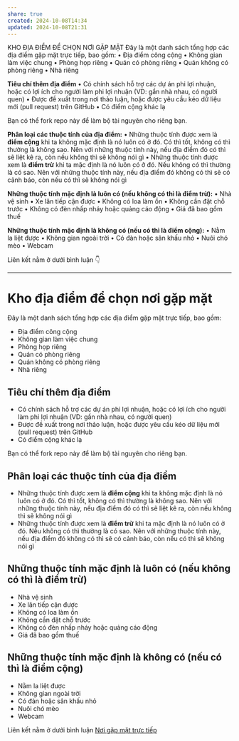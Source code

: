 ```yaml
---
share: true
created: 2024-10-08T14:34
updated: 2024-10-08T21:31
---
```

KHO ĐỊA ĐIỂM ĐỂ CHỌN NƠI GẶP MẶT 
Đây là một danh sách tổng hợp các địa điểm gặp mặt trực tiếp, bao gồm:
• Địa điểm công cộng
• Không gian làm việc chung
• Phòng họp riêng
• Quán có phòng riêng
• Quán không có phòng riêng
• Nhà riêng

**Tiêu chí thêm địa điểm**
• Có chính sách hỗ trợ các dự án phi lợi nhuận, hoặc có lợi ích cho người làm phi lợi nhuận (VD: gần nhà nhau, có người quen)
• Được đề xuất trong nơi thảo luận, hoặc được yêu cầu kéo dữ liệu mới (pull request) trên GitHub
• Có điểm cộng khác lạ

Bạn có thể fork repo này để làm bộ tài nguyên cho riêng bạn.

**Phân loại các thuộc tính của địa điểm:**
• Những thuộc tính được xem là **điểm cộng** khi ta không mặc định là nó luôn có ở đó. Có thì tốt, không có thì thường là không sao. Nên với những thuộc tính này, nếu địa điểm đó có thì sẽ liệt kê ra, còn nếu không thì sẽ không nói gì
• Những thuộc tính được xem là **điểm trừ** khi ta mặc định là nó luôn có ở đó. Nếu không có thì thường là có sao. Nên với những thuộc tính này, nếu địa điểm đó không có thì sẽ có cảnh báo, còn nếu có thì sẽ không nói gì

**Những thuộc tính mặc định là luôn có (nếu không có thì là điểm trừ):**
• Nhà vệ sinh
• Xe lăn tiếp cận được
• Không có loa làm ồn
• Không cần đặt chỗ trước
• Không có đèn nhấp nháy hoặc quảng cáo động
• Giá đã bao gồm thuế

**Những thuộc tính mặc định là không có (nếu có thì là điểm cộng):**
• Nằm la liệt được
• Không gian ngoài trời
• Có đàn hoặc sân khấu nhỏ
• Nuôi chó mèo
• Webcam

Liên kết nằm ở dưới bình luận 👇

---

# Kho địa điểm để chọn nơi gặp mặt 
Đây là một danh sách tổng hợp các địa điểm gặp mặt trực tiếp, bao gồm:
- Địa điểm công cộng
- Không gian làm việc chung
- Phòng họp riêng
- Quán có phòng riêng
- Quán không có phòng riêng
- Nhà riêng

## Tiêu chí thêm địa điểm
- Có chính sách hỗ trợ các dự án phi lợi nhuận, hoặc có lợi ích cho người làm phi lợi nhuận (VD: gần nhà nhau, có người quen)
- Được đề xuất trong nơi thảo luận, hoặc được yêu cầu kéo dữ liệu mới (pull request) trên GitHub
- Có điểm cộng khác lạ

Bạn có thể fork repo này để làm bộ tài nguyên cho riêng bạn.

## Phân loại các thuộc tính của địa điểm
- Những thuộc tính được xem là **điểm cộng** khi ta không mặc định là nó luôn có ở đó. Có thì tốt, không có thì thường là không sao. Nên với những thuộc tính này, nếu địa điểm đó có thì sẽ liệt kê ra, còn nếu không thì sẽ không nói gì
- Những thuộc tính được xem là **điểm trừ** khi ta mặc định là nó luôn có ở đó. Nếu không có thì thường là có sao. Nên với những thuộc tính này, nếu địa điểm đó không có thì sẽ có cảnh báo, còn nếu có thì sẽ không nói gì

## Những thuộc tính mặc định là luôn có (nếu không có thì là điểm trừ)
- Nhà vệ sinh
- Xe lăn tiếp cận được
- Không có loa làm ồn
- Không cần đặt chỗ trước
- Không có đèn nhấp nháy hoặc quảng cáo động
- Giá đã bao gồm thuế

## Những thuộc tính mặc định là không có (nếu có thì là điểm cộng)
- Nằm la liệt được
- Không gian ngoài trời
- Có đàn hoặc sân khấu nhỏ
- Nuôi chó mèo
- Webcam

Liên kết nằm ở dưới bình luận 
[Nơi gặp mặt trực tiếp](../../../%F0%9F%93%9CT%C3%A0i%20nguy%C3%AAn/Gi%E1%BA%A3i%20ph%C3%A1p%20k%E1%BB%B9%20thu%E1%BA%ADt/H%E1%BA%ADu%20c%E1%BA%A7n/N%C6%A1i%20g%E1%BA%B7p%20m%E1%BA%B7t%20tr%E1%BB%B1c%20ti%E1%BA%BFp/index.md)
